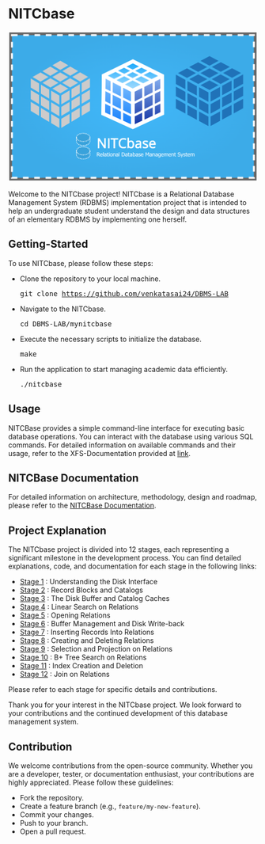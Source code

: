 # NITCbase

![Nitcbase Intro Pic](https://github.com/NITCbase/nitcbase.github.io/blob/main/static/img/FrontBannerLogo.png)

Welcome to the NITCbase project! NITCbase is a Relational Database Management System (RDBMS) implementation project that is intended to help an undergraduate student understand the design and data structures of an elementary RDBMS by implementing one herself.

## Getting-Started

To use NITCbase, please follow these steps:

- Clone the repository to your local machine.<pre>git clone https://github.com/venkatasai24/DBMS-LAB</pre>  
- Navigate to the NITCbase.<pre>cd DBMS-LAB/mynitcbase</pre>  
- Execute the necessary scripts to initialize the database.<pre>make</pre>
- Run the application to start managing academic data efficiently.<pre>./nitcbase</pre>

## Usage

NITCBase provides a simple command-line interface for executing basic database operations. You can interact with the database using various SQL commands. For detailed information on available commands and their usage, refer to the XFS-Documentation provided at [link](https://nitcbase.github.io/docs/User%20Interface%20Commands/).

## NITCBase Documentation

For detailed information on architecture, methodology, design and roadmap, please refer to the [NITCBase Documentation](https://nitcbase.github.io/).

## Project Explanation

The NITCbase project is divided into 12 stages, each representing a significant milestone in the development process. You can find detailed explanations, code, and documentation for each stage in the following links:

- [Stage 1](https://github.com/venkatasai24/DBMS-LAB) : Understanding the Disk Interface
- [Stage 2](https://github.com/venkatasai24/DBMS-LAB/tree/stage2) : Record Blocks and Catalogs
- [Stage 3](https://github.com/venkatasai24/DBMS-LAB/tree/stage3) : The Disk Buffer and Catalog Caches
- [Stage 4](https://github.com/venkatasai24/DBMS-LAB/tree/stage4) : Linear Search on Relations 
- [Stage 5](https://github.com/venkatasai24/DBMS-LAB/tree/stage5) : Opening Relations 
- [Stage 6](https://github.com/venkatasai24/DBMS-LAB/tree/stage6) : Buffer Management and Disk Write-back 
- [Stage 7](https://github.com/venkatasai24/DBMS-LAB/tree/stage7) : Inserting Records Into Relations 
- [Stage 8](https://github.com/venkatasai24/DBMS-LAB/tree/stage8) : Creating and Deleting Relations 
- [Stage 9](https://github.com/venkatasai24/DBMS-LAB/tree/stage9) : Selection and Projection on Relations
- [Stage 10](https://github.com/venkatasai24/DBMS-LAB/tree/stage10) : B+ Tree Search on Relations 
- [Stage 11](https://github.com/venkatasai24/DBMS-LAB/tree/stage11) : Index Creation and Deletion 
- [Stage 12](https://github.com/venkatasai24/DBMS-LAB/tree/stage12) : Join on Relations

Please refer to each stage for specific details and contributions.

Thank you for your interest in the NITCbase project. We look forward to your contributions and the continued development of this database management system.

## Contribution

We welcome contributions from the open-source community. Whether you are a developer, tester, or documentation enthusiast, your contributions are highly appreciated. Please follow these guidelines:

- Fork the repository.
- Create a feature branch (e.g., `feature/my-new-feature`).
- Commit your changes.
- Push to your branch.
- Open a pull request.


